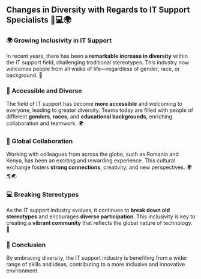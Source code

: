 ## Changes in Diversity with Regards to IT Support Specialists 👥💻🌍

### 🌍 Growing Inclusivity in IT Support

In recent years, there has been a **remarkable increase in diversity** within the IT support field, challenging traditional stereotypes. This industry now welcomes people from all walks of life—regardless of gender, race, or background. 🚀

### 🤝 Accessible and Diverse

The field of IT support has become **more accessible** and welcoming to everyone, leading to greater diversity. Teams today are filled with people of different **genders**, **races**, and **educational backgrounds**, enriching collaboration and teamwork. 🌍

### 🌟 Global Collaboration

Working with colleagues from across the globe, such as Romania and Kenya, has been an exciting and rewarding experience. This cultural exchange fosters **strong connections**, creativity, and new perspectives. 🌍🌎🌏

### 💻 Breaking Stereotypes

As the IT support industry evolves, it continues to **break down old stereotypes** and encourages **diverse participation**. This inclusivity is key to creating a **vibrant community** that reflects the global nature of technology. 🌈

### 🎉 Conclusion

By embracing diversity, the IT support industry is benefiting from a wider range of skills and ideas, contributing to a more inclusive and innovative environment.